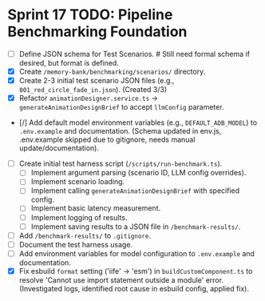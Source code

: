 # Sprint 17 TODO: Pipeline Benchmarking Foundation

-   [ ] Define JSON schema for Test Scenarios. # Still need formal schema if desired, but format is defined.
-   [x] Create `/memory-bank/benchmarking/scenarios/` directory.
-   [x] Create 2-3 initial test scenario JSON files (e.g., `001_red_circle_fade_in.json`). (Created 3/3)
-   [x] Refactor `animationDesigner.service.ts` -> `generateAnimationDesignBrief` to accept `llmConfig` parameter.
-   [/] Add default model environment variables (e.g., `DEFAULT_ADB_MODEL`) to `.env.example` and documentation. (Schema updated in env.js, .env.example skipped due to gitignore, needs manual update/documentation).
-   [ ] Create initial test harness script (`/scripts/run-benchmark.ts`).
    -   [ ] Implement argument parsing (scenario ID, LLM config overrides).
    -   [ ] Implement scenario loading.
    -   [ ] Implement calling `generateAnimationDesignBrief` with specified config.
    -   [ ] Implement basic latency measurement.
    -   [ ] Implement logging of results.
    -   [ ] Implement saving results to a JSON file in `/benchmark-results/`.
-   [ ] Add `/benchmark-results/` to `.gitignore`.
-   [ ] Document the test harness usage.
-   [ ] Add environment variables for model configuration to `.env.example` and documentation.
-   [x] Fix esbuild `format` setting ('iife' -> 'esm') in `buildCustomComponent.ts` to resolve 'Cannot use import statement outside a module' error. (Investigated logs, identified root cause in esbuild config, applied fix).
